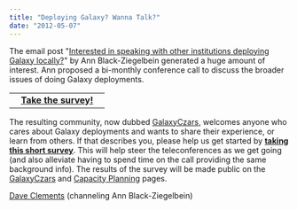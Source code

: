 ```yaml
---
title: "Deploying Galaxy? Wanna Talk?"
date: "2012-05-07"
---
```


The email post "[Interested in speaking with other institutions deploying Galaxy locally?](http://dev.list.galaxyproject.org/Interested-in-speaking-with-other-institutions-deploying-Galaxy-locally-td4593471.html)" by Ann Black-Ziegelbein generated a huge amount of interest.  Ann proposed a bi-monthly conference call to discuss the broader issues of doing Galaxy deployments.  

<div class='right'>
<table>
  <tr>
    <td> &nbsp;&nbsp;&nbsp;<strong><a href='https://docs.google.com/spreadsheet/viewform?formkey=dGJZcmxEWDQ3aERPNmlBaDl1eHVsQ3c6MQ'>Take the survey!</a></strong>&nbsp;&nbsp;&nbsp; </td>
  </tr>
</table>

</div>

The resulting community, now dubbed [GalaxyCzars](/src/community/GalaxyCzars/index.md), welcomes anyone who cares about Galaxy deployments and wants to share their experience, or learn from others.  If that describes you, please help us get started by **[taking this short survey](https://docs.google.com/spreadsheet/viewform?formkey=dGJZcmxEWDQ3aERPNmlBaDl1eHVsQ3c6MQ)**.  This will help steer the teleconferences as we get going (and also alleviate having to spend time on the call providing the same background info).  The results of the survey will be made public on the [GalaxyCzars](/src/community/GalaxyCzars/index.md) and [Capacity Planning](/src/admin/capacity-planning/index.md) pages.

[Dave Clements](/src/people/dave-clements/index.md) (channeling Ann Black-Ziegelbein)


